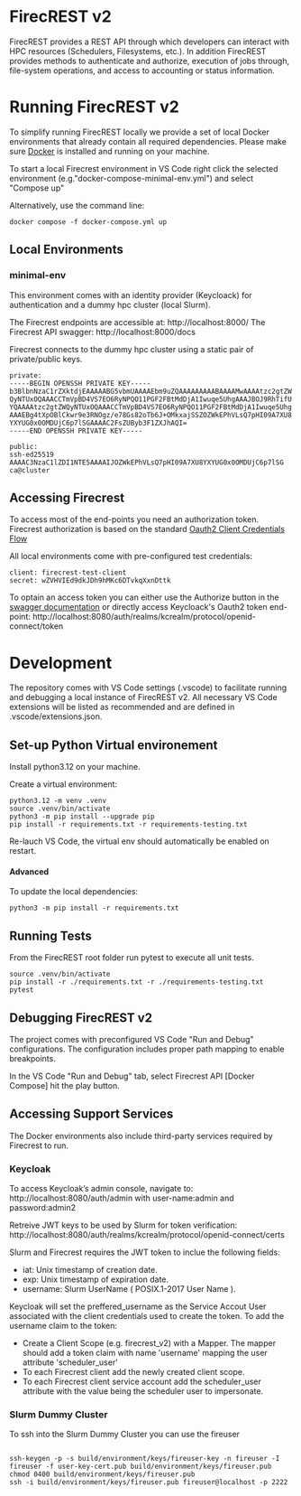# FirecREST v2

FirecREST provides a REST API through which developers can interact with HPC resources (Schedulers, Filesystems, etc.). In addition FirecREST provides methods to authenticate and authorize, execution of  jobs through, file-system operations, and access to accounting or status information.


# Running FirecREST v2

To simplify running FirecREST locally we provide a set of local Docker environments that already contain all required dependencies. Please make sure [Docker](https://www.docker.com/) is installed and running on your machine.


To start a local Firecrest environment in VS Code right click the selected environment (e.g."docker-compose-minimal-env.yml") and select "Compose up"

Alternatively, use the command line:
```console
docker compose -f docker-compose.yml up
```
## Local Environments

### minimal-env
This environment comes with an identity provider (Keycloack) for authentication and a dummy hpc cluster (local Slurm).

The Firecrest endpoints are accessible at: http://localhost:8000/
The Firecrest API swagger: http://localhost:8000/docs

Firecrest connects to the dummy hpc cluster using a static pair of private/public keys.

```credentials
private:
-----BEGIN OPENSSH PRIVATE KEY-----
b3BlbnNzaC1rZXktdjEAAAAABG5vbmUAAAAEbm9uZQAAAAAAAAABAAAAMwAAAAtzc2gtZW
QyNTUxOQAAACCTmVpBD4VS7EO6RyNPQO11PGF2FBtMdDjA1Iwuqe5UhgAAAJBOJ9RhTifU
YQAAAAtzc2gtZWQyNTUxOQAAACCTmVpBD4VS7EO6RyNPQO11PGF2FBtMdDjA1Iwuqe5Uhg
AAAEBg4tXpOBlCkwr9e3RNOgz/e78Gs82oTb6J+OMkxajSSZOZWkEPhVLsQ7pHI09A7XU8
YXYUG0x0OMDUjC6p7lSGAAAAC2FsZUByb3F1ZXJhAQI=
-----END OPENSSH PRIVATE KEY-----

public:
ssh-ed25519 AAAAC3NzaC1lZDI1NTE5AAAAIJOZWkEPhVLsQ7pHI09A7XU8YXYUG0x0OMDUjC6p7lSG ca@cluster
```


## Accessing Firecrest

To access most of the end-points you need an authorization token. Firecrest authorization is based on the standard [Oauth2 Client Credentials Flow](https://auth0.com/docs/get-started/authentication-and-authorization-flow/client-credentials-flow)


All local environments come with pre-configured test credentials:

```credentials
client: firecrest-test-client
secret: wZVHVIEd9dkJDh9hMKc6DTvkqXxnDttk
```

To optain an access token you can either use the Authorize button in the [swagger documentation](http://localhost:8000/docs) or directly access Keycloack's Oauth2 token end-point:  http://localhost:8080/auth/realms/kcrealm/protocol/openid-connect/token


# Development

The repository comes with VS Code settings (.vscode) to facilitate running and debugging a local instance of FirecREST v2.
All necessary VS Code extensions will be listed as recommended and are defined in .vscode/extensions.json.

## Set-up Python Virtual environement

Install python3.12 on your machine.

Create a virtual environment:
```console
python3.12 -m venv .venv
source .venv/bin/activate
python3 -m pip install --upgrade pip
pip install -r requirements.txt -r requirements-testing.txt
```

Re-lauch VS Code, the virtual env should automatically be enabled on restart.

#### Advanced

To update the local dependencies:
```console
python3 -m pip install -r requirements.txt
```

## Running Tests
From the FirecREST root folder run pytest to execute all unit tests.
```console
source .venv/bin/activate
pip install -r ./requirements.txt -r ./requirements-testing.txt
pytest
```


## Debugging FirecREST v2

The project comes with preconfigured VS Code "Run and Debug" configurations.
The configuration includes proper path mapping to enable breakpoints.

In the VS Code "Run and Debug" tab, select Firecrest API [Docker Compose] hit the play button.


## Accessing Support Services

The Docker environments also include third-party services required by Firecrest to run.

### Keycloak

To access Keycloak’s admin console, navigate to: http://localhost:8080/auth/admin with user-name:admin and password:admin2

Retreive JWT keys to be used by Slurm for token verification: http://localhost:8080/auth/realms/kcrealm/protocol/openid-connect/certs

Slurm and Firecrest requires the JWT token to inclue the following fields:
- iat: Unix timestamp of creation date.
- exp: Unix timestamp of expiration date.
- username: Slurm UserName ( POSIX.1-2017 User Name ).

Keycloak will set the preffered_username as the Service Accout User associated with the client credentials used to create the token.
To add the username claim to the token:

- Create a Client Scope (e.g. firecrest_v2) with a Mapper. The mapper should add a token claim with name 'username' mapping the user attribute 'scheduler_user'
- To each Firecrest client add the newly created client scope.
- To each Firecrest client service account add the scheduler_user attribute with the value being the scheduler user to impersonate.


### Slurm Dummy Cluster

To ssh into the Slurm Dummy Cluster you can use the fireuser

```console

ssh-keygen -p -s build/environment/keys/fireuser-key -n fireuser -I fireuser -f user-key-cert.pub build/environment/keys/fireuser.pub
chmod 0400 build/environment/keys/fireuser.pub       
ssh -i build/environment/keys/fireuser.pub fireuser@localhost -p 2222

```



